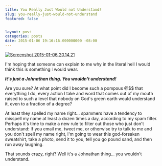 ```yaml
---
title: You Really Just Would not Understand!
slug: you-really-just-would-not-understand
featured: false


layout: post
categories: posts
date: 2015-01-06 19:16:16.000000000 -08:00
---
```


[![Screenshot 2015-01-06 20.14.21](/assets/images/2015/01/Screenshot-2015-01-06-20.14.21.png?resize=453%2C550&ssl=1)](/assets/images/2015/01/Screenshot-2015-01-06-20.14.21.png?ssl=1)

I'm hoping that someone can explain to me why in the literal hell I would think this is something I would wear.

**_It's just a Johnathan thing. You wouldn't understand!_**

Are you sure? At what point did I become such a pompous @$$ that everything I do, every action I take and word that comes out of my mouth raised to such a level that nobody on God's green earth would understand it, even to a fraction of a degree?

At least they spelled my name right… spammers have a tendency to misspell my name at least a dozen times a day, according to my spam filter. Perhaps it's time to make a new rule to filter out those who just don't understand: If you email me, tweet me, or otherwise try to talk to me and you don't spell my name right, I'm going to wear this god-forsaken sweatshirt, take a photo, send it to you, tell you go pound sand, and then run away laughing.

That sounds crazy, right? Well it's a Johnathan thing… you wouldn't understand.


